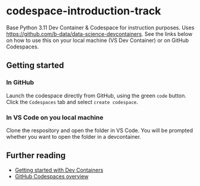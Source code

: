 # codespace-introduction-track

Base Python 3.11 Dev Container & Codespace for instruction purposes. Uses https://github.com/b-data/data-science-devcontainers. See the links below on how to use this on your local machine (VS Dev Container) or on GitHub Codespaces.

## Getting started

### In GitHub
Launch the codespace directly from GitHub, using the green `code` button. Click the `Codespaces` tab and select `create codespace`.

### In VS Code on you local machine
Clone the respository and open the folder in VS Code. You will be prompted whether you want to open the folder in a devcontainer.


## Further reading

- [Getting started with Dev Containers](https://microsoft.github.io/code-with-engineering-playbook/developer-experience/devcontainers/)
- [GitHub Codespaces overview](https://docs.github.com/en/codespaces/overview)
